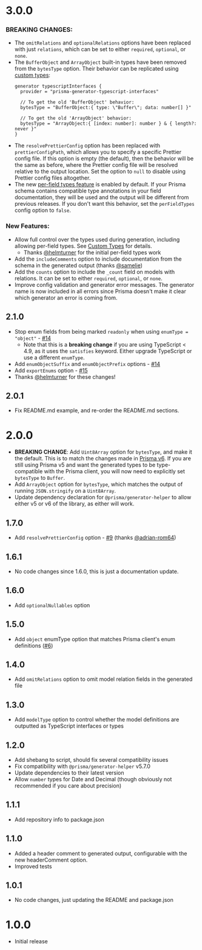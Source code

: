 # 3.0.0

### BREAKING CHANGES:

- The `omitRelations` and `optionalRelations` options have been replaced with just `relations`, which can be set to either `required`, `optional`, or `none`.
- The `BufferObject` and `ArrayObject` built-in types have been removed from the `bytesType` option. Their behavior can be replicated using [custom types](CUSTOM_TYPES.md):
  <!-- prettier-ignore -->
  ```prisma
  generator typescriptInterfaces {
    provider = "prisma-generator-typescript-interfaces"
     
    // To get the old 'BufferObject' behavior:
    bytesType = "BufferObject:{ type: \"Buffer\"; data: number[] }"
     
    // To get the old 'ArrayObject' behavior:
    bytesType = "ArrayObject:{ [index: number]: number } & { length?: never }"
  }
  ```
- The `resolvePrettierConfig` option has been replaced with `prettierConfigPath`, which allows you to specify a specific Prettier config file. If this option is empty (the default), then the behavior will be the same as before, where the Prettier config file will be resolved relative to the output location. Set the option to `null` to disable using Prettier config files altogether.
- The new [per-field types feature](CUSTOM_TYPES.md#per-field-types) is enabled by default. If your Prisma schema contains compatible type annotations in your field documentation, they will be used and the output will be different from previous releases. If you don't want this behavior, set the `perFieldTypes` config option to `false`.

### New Features:

- Allow full control over the types used during generation, including allowing per-field types. See [Custom Types](CUSTOM_TYPES.md) for details.
  - Thanks [@helmturner](https://github.com/helmturner) for the initial per-field types work
- Add the `includeComments` option to include documentation from the schema in the generated output (thanks [@samelie](https://github.com/samelie))
- Add the `counts` option to include the `_count` field on models with relations. It can be set to either `required`, `optional`, or `none`.
- Improve config validation and generator error messages. The generator name is now included in all errors since Prisma doesn't make it clear which generator an error is coming from.

## 2.1.0

- Stop enum fields from being marked `readonly` when using `enumType = "object"` - [#14](https://github.com/mogzol/prisma-generator-typescript-interfaces/pull/14)
  - Note that this is a **breaking change** if you are using TypeScript < 4.9, as it uses the `satisfies` keyword. Either upgrade TypeScript or use a different `enumType`.
- Add `enumObjectSuffix` and `enumObjectPrefix` options - [#14](https://github.com/mogzol/prisma-generator-typescript-interfaces/pull/14)
- Add `exportEnums` option - [#15](https://github.com/mogzol/prisma-generator-typescript-interfaces/pull/15)
- Thanks [@helmturner](https://github.com/helmturner) for these changes!

## 2.0.1

- Fix README.md example, and re-order the README.md sections.

# 2.0.0

- **BREAKING CHANGE**: Add `Uint8Array` option for `bytesType`, and make it the default. This is to match the changes made in [Prisma v6](https://www.prisma.io/docs/orm/more/upgrade-guides/upgrading-versions/upgrading-to-prisma-6#usage-of-buffer). If you are still using Prisma v5 and want the generated types to be type-compatible with the Prisma client, you will now need to explicitly set `bytesType` to `Buffer`.
- Add `ArrayObject` option for `bytesType`, which matches the output of running `JSON.stringify` on a `Uint8Array`.
- Update dependency declaration for `@prisma/generator-helper` to allow either v5 or v6 of the library, as either will work.

## 1.7.0

- Add `resolvePrettierConfig` option - [#9](https://github.com/mogzol/prisma-generator-typescript-interfaces/pull/9) (thanks [@adrian-rom64](https://github.com/adrian-rom64))

## 1.6.1

- No code changes since 1.6.0, this is just a documentation update.

## 1.6.0

- Add `optionalNullables` option

## 1.5.0

- Add `object` enumType option that matches Prisma client's enum definitions ([#6](https://github.com/mogzol/prisma-generator-typescript-interfaces/pull/6))

## 1.4.0

- Add `omitRelations` option to omit model relation fields in the generated file

## 1.3.0

- Add `modelType` option to control whether the model definitions are outputted as TypeScript interfaces or types

## 1.2.0

- Add shebang to script, should fix several compatibility issues
- Fix compatibility with `@prisma/generator-helper` v5.7.0
- Update dependencies to their latest version
- Allow `number` types for Date and Decimal (though obviously not recommended if you care about precision)

## 1.1.1

- Add repository info to package.json

## 1.1.0

- Added a header comment to generated output, configurable with the new headerComment option.
- Improved tests

## 1.0.1

- No code changes, just updating the README and package.json

# 1.0.0

- Initial release
